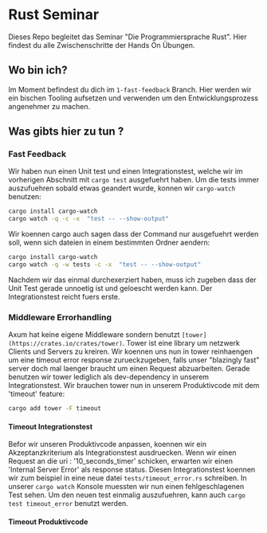 # Rust Seminar

Dieses Repo begleitet das Seminar "Die Programmiersprache Rust".
Hier findest du alle Zwischenschritte der Hands On Übungen.

## Wo bin ich?

Im Moment befindest du dich im `1-fast-feedback` Branch. Hier werden wir ein bischen Tooling aufsetzen und verwenden um den Entwicklungsprozess angenehmer zu machen.

## Was gibts hier zu tun ?

### Fast Feedback

Wir haben nun einen Unit test und einen Integrationstest, welche wir im vorherigen Abschnitt mit `cargo test` ausgefuehrt haben.
Um die tests immer auszufuehren sobald etwas geandert wurde, konnen wir `cargo-watch` benutzen:

```bash
cargo install cargo-watch
cargo watch -q -c -x  "test -- --show-output"
```

Wir koennen cargo auch sagen dass der Command nur ausgefuehrt werden soll, wenn sich dateien in einem bestimmten Ordner aendern:

```bash
cargo install cargo-watch
cargo watch -q -w tests -c -x  "test -- --show-output"
```

Nachdem wir das einmal durchexerziert haben, muss ich zugeben dass der Unit Test gerade unnoetig ist und geloescht werden kann. Der Integrationstest reicht fuers erste.

### Middleware Errorhandling

Axum hat keine eigene Middleware sondern benutzt `[tower](https://crates.io/crates/tower)`.
Tower ist eine library um netzwerk Clients und Servers zu kreiren.
Wir koennen uns nun in tower reinhaengen um eine timeout error response zurueckzugeben, falls unser "blazingly fast" server doch mal laenger braucht um einen Request abzuarbeiten.
Gerade benutzen wir tower lediglich als dev-dependency in unserem Integrationstest.
Wir brauchen tower nun in unserem Produktivcode mit dem 'timeout' feature:

```bash
cargo add tower -F timeout
```

#### Timeout Integrationstest

Befor wir unseren Produktivcode anpassen, koennen wir ein Akzeptanzkriterium als Integrationstest ausdruecken. Wenn wir einen Request an die uri : '10_seconds_timer' schicken, erwarten wir einen 'Internal Server Error' als response status.
Diesen Integrationstest koennen wir zum beispiel in eine neue datei `tests/timeout_error.rs` schreiben. In unserer `cargo watch` Konsole muessten wir nun einen fehlgeschlagenen Test sehen. Um den neuen test einmalig auszufuehren, kann auch `cargo test timeout_error` benutzt
werden.

#### Timeout Produktivcode
